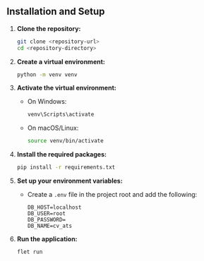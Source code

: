 
## Installation and Setup

1. **Clone the repository:**
    ```bash
    git clone <repository-url>
    cd <repository-directory>
    ```

2. **Create a virtual environment:**
    ```bash
    python -m venv venv
    ```

3. **Activate the virtual environment:**
    - On Windows:
      ```bash
      venv\Scripts\activate
      ```
    - On macOS/Linux:
      ```bash
      source venv/bin/activate
      ```

4. **Install the required packages:**
    ```bash
    pip install -r requirements.txt
    ```

5. **Set up your environment variables:**
    - Create a `.env` file in the project root and add the following:
      ```properties
      DB_HOST=localhost
      DB_USER=root
      DB_PASSWORD=
      DB_NAME=cv_ats
      ```

6. **Run the application:**
    ```bash
    flet run
    ```
